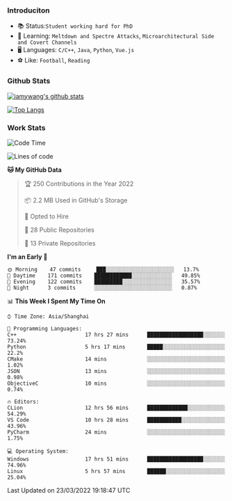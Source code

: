 ### Introduciton

- 📚 Status:`Student working hard for PhD`
- 🔎 Learning: `Meltdown and Spectre Attacks`, `Microarchitectural Side and Covert Channels`
- 🖥️ Languages: `C/C++`, `Java`, `Python`, `Vue.js`
- ⚽ Like: `Football`, `Reading`

### Github Stats

[![iamywang's github stats](https://github-readme-stats.vercel.app/api?username=iamywang&count_private=true&show_icons=true)]()

[![Top Langs](https://github-readme-stats.vercel.app/api/top-langs/?username=iamywang&layout=compact)]()

### Work Stats

<!--START_SECTION:waka-->
![Code Time](http://img.shields.io/badge/Code%20Time-188%20hrs%2019%20mins-blue)

![Lines of code](https://img.shields.io/badge/From%20Hello%20World%20I%27ve%20Written-534%20Thousand%20lines%20of%20code-blue)

**🐱 My GitHub Data** 

> 🏆 250 Contributions in the Year 2022
 > 
> 📦 2.2 MB Used in GitHub's Storage 
 > 
> 💼 Opted to Hire
 > 
> 📜 28 Public Repositories 
 > 
> 🔑 13 Private Repositories  
 > 
**I'm an Early 🐤** 

```text
🌞 Morning    47 commits     ███░░░░░░░░░░░░░░░░░░░░░░   13.7% 
🌆 Daytime    171 commits    ████████████░░░░░░░░░░░░░   49.85% 
🌃 Evening    122 commits    █████████░░░░░░░░░░░░░░░░   35.57% 
🌙 Night      3 commits      ░░░░░░░░░░░░░░░░░░░░░░░░░   0.87%

```


📊 **This Week I Spent My Time On** 

```text
⌚︎ Time Zone: Asia/Shanghai

💬 Programming Languages: 
C++                      17 hrs 27 mins      ██████████████████░░░░░░░   73.24% 
Python                   5 hrs 17 mins       █████░░░░░░░░░░░░░░░░░░░░   22.2% 
CMake                    14 mins             ░░░░░░░░░░░░░░░░░░░░░░░░░   1.02% 
JSON                     13 mins             ░░░░░░░░░░░░░░░░░░░░░░░░░   0.98% 
ObjectiveC               10 mins             ░░░░░░░░░░░░░░░░░░░░░░░░░   0.74%

🔥 Editors: 
CLion                    12 hrs 56 mins      █████████████░░░░░░░░░░░░   54.29% 
VS Code                  10 hrs 28 mins      ███████████░░░░░░░░░░░░░░   43.96% 
PyCharm                  24 mins             ░░░░░░░░░░░░░░░░░░░░░░░░░   1.75%

💻 Operating System: 
Windows                  17 hrs 51 mins      ██████████████████░░░░░░░   74.96% 
Linux                    5 hrs 57 mins       ██████░░░░░░░░░░░░░░░░░░░   25.04%

```


 Last Updated on 23/03/2022 19:18:47 UTC
<!--END_SECTION:waka-->

